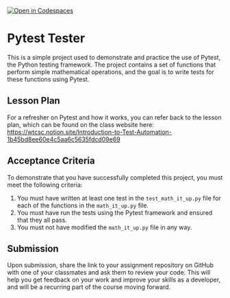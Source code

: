 [![Open in Codespaces](https://classroom.github.com/assets/launch-codespace-2972f46106e565e64193e422d61a12cf1da4916b45550586e14ef0a7c637dd04.svg)](https://classroom.github.com/open-in-codespaces?assignment_repo_id=15903663)
# Pytest Tester

This is a simple project used to demonstrate and practice the use of Pytest, the Python testing framework. The project contains a set of functions that perform simple mathematical operations, and the goal is to write tests for these functions using Pytest.

## Lesson Plan

For a refresher on Pytest and how it works, you can refer back to the lesson plan, which can be found on the class website here: https://wtcsc.notion.site/Introduction-to-Test-Automation-1b45bd8ee60e4c5aa6c5635fdcd09e69

## Acceptance Criteria

To demonstrate that you have successfully completed this project, you must meet the following criteria:

1. You must have written at least one test in the `test_math_it_up.py` file for each of the functions in the `math_it_up.py` file.
2. You must have run the tests using the Pytest framework and ensured that they all pass.
3. You must not have modified the `math_it_up.py` file in any way.

## Submission

Upon submission, share the link to your assignment repository on GitHub with one of your classmates and ask them to review your code. This will help you get feedback on your work and improve your skills as a developer, and will be a recurring part of the course moving forward.
